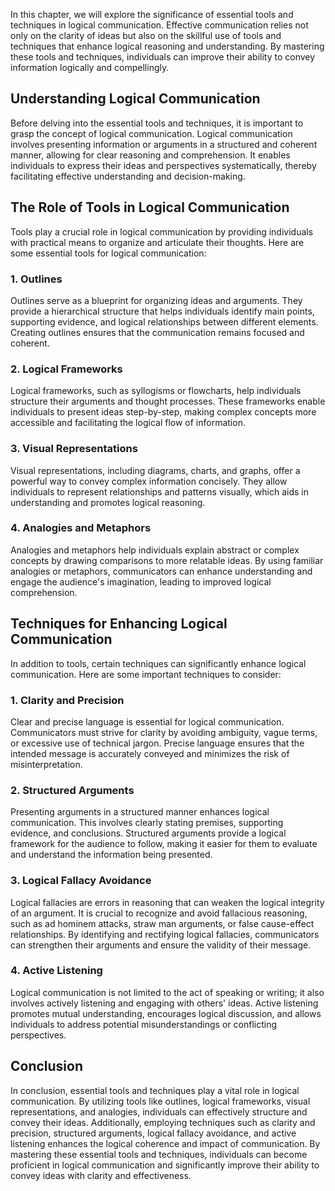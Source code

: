 
In this chapter, we will explore the significance of essential tools and techniques in logical communication. Effective communication relies not only on the clarity of ideas but also on the skillful use of tools and techniques that enhance logical reasoning and understanding. By mastering these tools and techniques, individuals can improve their ability to convey information logically and compellingly.

Understanding Logical Communication
-----------------------------------

Before delving into the essential tools and techniques, it is important to grasp the concept of logical communication. Logical communication involves presenting information or arguments in a structured and coherent manner, allowing for clear reasoning and comprehension. It enables individuals to express their ideas and perspectives systematically, thereby facilitating effective understanding and decision-making.

The Role of Tools in Logical Communication
------------------------------------------

Tools play a crucial role in logical communication by providing individuals with practical means to organize and articulate their thoughts. Here are some essential tools for logical communication:

### 1. Outlines

Outlines serve as a blueprint for organizing ideas and arguments. They provide a hierarchical structure that helps individuals identify main points, supporting evidence, and logical relationships between different elements. Creating outlines ensures that the communication remains focused and coherent.

### 2. Logical Frameworks

Logical frameworks, such as syllogisms or flowcharts, help individuals structure their arguments and thought processes. These frameworks enable individuals to present ideas step-by-step, making complex concepts more accessible and facilitating the logical flow of information.

### 3. Visual Representations

Visual representations, including diagrams, charts, and graphs, offer a powerful way to convey complex information concisely. They allow individuals to represent relationships and patterns visually, which aids in understanding and promotes logical reasoning.

### 4. Analogies and Metaphors

Analogies and metaphors help individuals explain abstract or complex concepts by drawing comparisons to more relatable ideas. By using familiar analogies or metaphors, communicators can enhance understanding and engage the audience's imagination, leading to improved logical comprehension.

Techniques for Enhancing Logical Communication
----------------------------------------------

In addition to tools, certain techniques can significantly enhance logical communication. Here are some important techniques to consider:

### 1. Clarity and Precision

Clear and precise language is essential for logical communication. Communicators must strive for clarity by avoiding ambiguity, vague terms, or excessive use of technical jargon. Precise language ensures that the intended message is accurately conveyed and minimizes the risk of misinterpretation.

### 2. Structured Arguments

Presenting arguments in a structured manner enhances logical communication. This involves clearly stating premises, supporting evidence, and conclusions. Structured arguments provide a logical framework for the audience to follow, making it easier for them to evaluate and understand the information being presented.

### 3. Logical Fallacy Avoidance

Logical fallacies are errors in reasoning that can weaken the logical integrity of an argument. It is crucial to recognize and avoid fallacious reasoning, such as ad hominem attacks, straw man arguments, or false cause-effect relationships. By identifying and rectifying logical fallacies, communicators can strengthen their arguments and ensure the validity of their message.

### 4. Active Listening

Logical communication is not limited to the act of speaking or writing; it also involves actively listening and engaging with others' ideas. Active listening promotes mutual understanding, encourages logical discussion, and allows individuals to address potential misunderstandings or conflicting perspectives.

Conclusion
----------

In conclusion, essential tools and techniques play a vital role in logical communication. By utilizing tools like outlines, logical frameworks, visual representations, and analogies, individuals can effectively structure and convey their ideas. Additionally, employing techniques such as clarity and precision, structured arguments, logical fallacy avoidance, and active listening enhances the logical coherence and impact of communication. By mastering these essential tools and techniques, individuals can become proficient in logical communication and significantly improve their ability to convey ideas with clarity and effectiveness.
